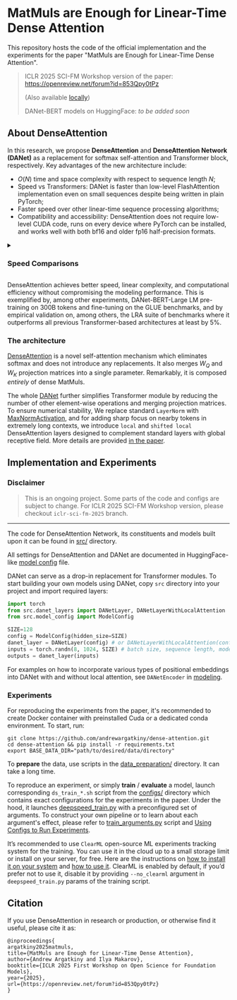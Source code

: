 # MatMuls are Enough for Linear-Time Dense Attention

This repository hosts the code of the official implementation and the experiments for
the paper "MatMuls are Enough for Linear-Time Dense Attention".

> ICLR 2025 SCI-FM Workshop version of the paper: https://openreview.net/forum?id=853Qpy0tPz
> 
> (Also available [locally](assets/MatMuls_Are_Enough_ICLR_Apr2025_CameraReady.pdf))
> 
> DANet-BERT models on HuggingFace: *to be added soon* 
## About DenseAttention

In this research, we propose **DenseAttention** and **DenseAttention Network (DANet)** 
as a replacement for softmax self-attention and Transformer block, respectively. 
Key advantages of the new architecture include:
* $O(N)$ time and space complexity with respect to sequence length $N$;
* Speed vs Transformers: DANet is faster than low-level FlashAttention implementation
even on small sequences despite being written in plain PyTorch;
* Faster speed over other linear-time sequence processing algorithms;
* Compatibility and accessibility: DenseAttention does not require low-level CUDA code,
runs on every device where PyTorch can be installed, and works well with both 
bf16 and older fp16 half-precision formats.

<details>
<summary><h3>Speed Comparisons</h3></summary>

| Model (Hardware) / Ctx Size | 128 | 1024 | 4096 | 16384 | 65536 | 131072 |
|---------------------------|-------|-------|-------|--------|--------|---------|
| Transformer (H100) | 736.05 | 571.39 | 318.46 | 116.74 | 33.29 | 16.87 |
| Linear Attention (H100) | 563.37 | 568.19 | 568.07 | 566.95 | 566.62 | 565.84 |
| **DANet (H100)** | **772.03** | **699.60** | **701.93** | **700.73** | **697.89** | **690.36** |
| Transformer (A100) | 303.62 | 257.54 | 165.46 | 68.04 | 20.27 | 10.47 |
| Linear Attention (A100) | 243.72 | 241.66 | 242.81 | 241.65 | 243.39 | 242.73 |
| **DANet (A100)** | **313.25** | **277.52** | **277.71** | **277.92** | **273.71** | **272.96** |
| Transformer (CPU) | 7.99 | 2.21 | 0.62 | 0.16 | OOM | OOM |
| Linear Attention (CPU) | 7.67 | 7.75 | 7.67 | 7.73 | 7.75 | 7.82 |
| **DANet (CPU)** | **14.97** | **13.60** | **13.21** | **12.94** | **13.46** | **12.83** |
Throughput (thousands tokens per second) comparison for 330M–parameters encoder models.

</details>


DenseAttention achieves better speed, linear complexity, and computational efficiency 
without compromising the modeling performance. This is exemplified by, among other 
experiments, DANet-BERT-Large LM 
pre-training on 300B tokens and fine-tuning on the GLUE benchmarks, and by empirical 
validation on, among others, the LRA suite of benchmarks where it outperforms all previous 
Transformer-based architectures at least by 5%.

### The architecture 

[DenseAttention](./src/dense_attention.py)  is a novel self-attention mechanism which eliminates softmax and does 
not introduce any replacements. It also merges $W_Q$ and $W_K$ projection matrices into a single parameter.
Remarkably, it is composed *entirely* of dense MatMuls.

The whole [DANet](./src/danet_layers.py) further simplifies Transformer module by reducing the number of other element-wise 
operations and merging projection matrices. To ensure numerical stability, We replace 
standard `LayerNorm` with [MaxNormActivation](./src/activations.py), and for adding sharp 
focus on nearby tokens in extremely long contexts, we introduce `local` and `shifted local` 
DenseAttention layers designed to complement standard layers with global receptive field.
More details are provided [in the paper](assets/MatMuls_Are_Enough_ICLR_Apr2025_CameraReady.pdf).






## Implementation and Experiments

### Disclaimer

> This is an ongoing project. Some parts of the code and configs are subject to change. 
For ICLR 2025 SCI-FM Workshop version, please checkout `iclr-sci-fm-2025` branch.
---

The code for DenseAttention Network, its constituents and models built upon 
it can be found in [src/](./src) directory.

All settings for DenseAttention and DANet are documented in HuggingFace-like [model config](./src/model_config.py) file.

DANet can serve as a drop-in replacement for Transformer modules. To start building your own models using DANet, copy `src` directory into your project
and import required layers:

```python
import torch
from src.danet_layers import DANetLayer, DANetLayerWithLocalAttention
from src.model_config import ModelConfig

SIZE=128
config = ModelConfig(hidden_size=SIZE)
danet_layer = DANetLayer(config) # or DANetLayerWithLocalAttention(config)
inputs = torch.randn(8, 1024, SIZE) # batch size, sequence length, model dimension
outputs = danet_layer(inputs)

```

For examples on how to incorporate various types of positional embeddings into DANet
with and without local attention, see `DANetEncoder` in [modeling](./src/modeling.py).

### Experiments 
For reproducing the experiments from the paper, it's recommended to create Docker 
container with preinstalled Cuda or a dedicated conda environment. To start, run:
```commandline
git clone https://github.com/andrewargatkiny/dense-attention.git
cd dense-attention && pip install -r requirements.txt
export BASE_DATA_DIR="path/to/desired/data/directory"
```
To **prepare** the data, use scripts in the [data_preparation/](./data_preparation) 
directory. It can take a long time. 

To reproduce an experiment, or simply **train** / **evaluate** a model, launch corresponding `ds_train_*.sh` 
script from the [configs/](./configs) directory which contains exact configurations 
for the experiments in the paper. Under the hood, it launches [deepspeed_train.py](deepspeed_train.py) 
with a preconfigured set of arguments. To construct your own pipeline or to learn 
about each argument's effect, please refer to [train_arguments.py](train_arguments.py) script and 
[Using Configs to Run Experiments](configs/README.md).


It’s recommended to use `ClearML` open-source ML experiments tracking system for
the training. You can use it in the cloud up to a small storage limit or install on
your server, for free. Here are the instructions on [how to install it on your system](https://clear.ml/docs/latest/docs/deploying_clearml/clearml_server_linux_mac/) 
and [how to use it](https://clear.ml/docs/latest/docs/). 
ClearML is enabled  by default, if you’d prefer not to use it, disable it by providing 
`--no_clearml` argument in `deepspeed_train.py` params of the training script.

## Citation

If you use DenseAttention in research or production, or otherwise find it useful, please cite it as:

```
@inproceedings{
argatkiny2025matmuls,
title={MatMuls are Enough for Linear-Time Dense Attention},
author={Andrew Argatkiny and Ilya Makarov},
booktitle={ICLR 2025 First Workshop on Open Science for Foundation Models},
year={2025},
url={https://openreview.net/forum?id=853Qpy0tPz}
}
```

